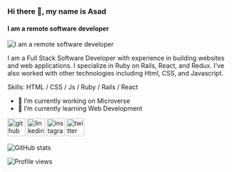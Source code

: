### Hi there 👋, my name is Asad
#### I am a remote software developer
![I am a remote software developer](./asad-cover.jpg)

 I am a Full Stack Software Developer with experience in building websites and web applications.
I specialize in Ruby on Rails, React, and Redux. I've also worked with other technologies including Html, CSS, and Javascript.

Skills: HTML / CSS / Js / Ruby / Rails / React

- 🔭 I’m currently working on Microverse 
- 🌱 I’m currently learning Web Development 


[<img src='https://cdn.jsdelivr.net/npm/simple-icons@3.0.1/icons/github.svg' alt='github' height='40'>](https://github.com/abmAsadullah)  [<img src='https://cdn.jsdelivr.net/npm/simple-icons@3.0.1/icons/linkedin.svg' alt='linkedin' height='40'>](https://www.linkedin.com/in/abmAsadullah/)  [<img src='https://cdn.jsdelivr.net/npm/simple-icons@3.0.1/icons/instagram.svg' alt='instagram' height='40'>](https://www.instagram.com/abmAsadullah/)  [<img src='https://cdn.jsdelivr.net/npm/simple-icons@3.0.1/icons/twitter.svg' alt='twitter' height='40'>](https://twitter.com/abmAsadullah)  

![GitHub stats](https://github-readme-stats.vercel.app/api?username=abmAsadullah&show_icons=true)  

![Profile views](https://gpvc.arturio.dev/abmAsadullah)  




<!--
**abmAsadullah/abmAsadullah** is a ✨ _special_ ✨ repository because its `README.md` (this file) appears on your GitHub profile.

Here are some ideas to get you started:

- 🔭 I’m currently working on ...
- 🌱 I’m currently learning ...
- 👯 I’m looking to collaborate on ...
- 🤔 I’m looking for help with ...
- 💬 Ask me about ...
- 📫 How to reach me: ...
- 😄 Pronouns: ...
- ⚡ Fun fact: ...
-->
